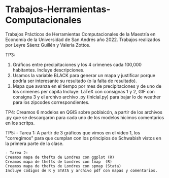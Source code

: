 # Trabajos-Herramientas-Computacionales
Trabajos Prácticos de Herramientas Computacionales de la Maestría en Economía de la Universidad de San Andrés año 2022. Trabajos realizados por Leyre Sáenz Guillén y Valeria Zottos.

TP3: 
1) Gráficos entre precipitaciones y los 4 crímenes cada 100,000 habitantes. Incluye descripciones.
2) Usamos la variable BLACK para generar un mapa y justificar porque podría ser interesante su resultado (o la falta de resultado).
3) Mapa que avanza en el tiempo por mes de precipitaciones y de uno de los crímenes per cápita 
Incluye: LaTeX con consignas 1 y 2, GIF con consigna 3 y el archivo archivo .py (Inicial.py) para bajar lo de weather para los zipcodes correspondientes.

TP4: Creamos 6 modelos en QGIS sobre poblaicón, a partir de los archivos .py que se descargaron para cada uno de los modelos hicimos comentarios en los scritps.

TP5: 
    - Tarea 1: A partir de 3 gráficos que vimos en el video 1, los "corregimos" para que cumplan con los principios de Schwabish vistos en la primera parte de la clase.
    
    - Tarea 2: 
    Creamos mapa de thefts de Londres con ggplot (R)
    Creamos mapa de thefts de Londres con tmap  (R)
    Creamos mapa de thefts de Londres con spmap (Stata)
    Incluye códigos de R y STATA y archivo pdf con mapas y comentarios. 
    

